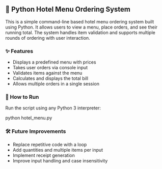 
## 🏨 Python Hotel Menu Ordering System

This is a simple command-line based hotel menu ordering system built using Python. It allows users to view a menu, place orders, and see their running total. The system handles item validation and supports multiple rounds of ordering with user interaction.

### ✨ Features

* Displays a predefined menu with prices
* Takes user orders via console input
* Validates items against the menu
* Calculates and displays the total bill
* Allows multiple orders in a single session

### 📌 How to Run

Run the script using any Python 3 interpreter:

python hotel_menu.py

### 🛠️ Future Improvements

* Replace repetitive code with a loop
* Add quantities and multiple items per input
* Implement receipt generation
* Improve input handling and case insensitivity

